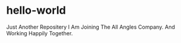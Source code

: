 # hello-world
Just Another Repositery
I Am Joining The All Angles Company.
And Working Happily Together.
